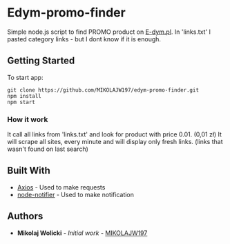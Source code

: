 # Edym-promo-finder

Simple node.js script to find PROMO product on  [E-dym.pl](https://e-dym.pl).
In 'links.txt' I pasted category links - but I dont know if it is enough.

## Getting Started

To start app:

```
git clone https://github.com/MIKOLAJW197/edym-promo-finder.git
npm install
npm start
```

### How it work

It call all links from 'links.txt' and look for product with price 0.01. (0,01 zł)
It will scrape all sites, every minute and will display only fresh links. (links that wasn't found on last search)

## Built With
* [Axios](https://github.com/axios/axios) - Used to make requests
* [node-notifier](https://github.com/mikaelbr/node-notifier) - Used to make notification

## Authors

* **Mikolaj Wolicki** - *Initial work* - [MIKOLAJW197](https://github.com/MIKOLAJW197)

